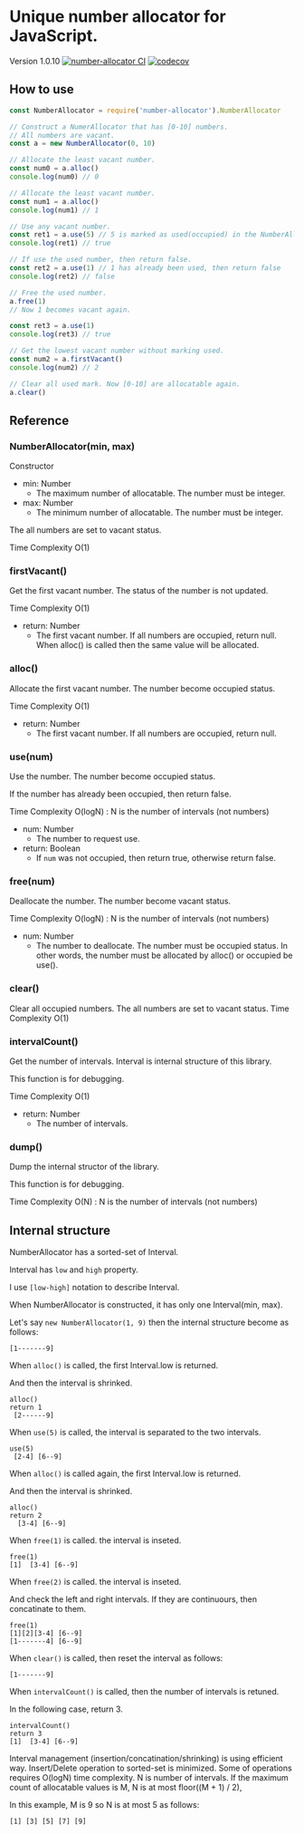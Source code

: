 # Unique number allocator for JavaScript.

Version 1.0.10 [![number-allocator CI](https://github.com/redboltz/number-allocator/workflows/number-allocator%20CI/badge.svg)](https://github.com/redboltz/number-allocator/actions) [![codecov](https://codecov.io/gh/redboltz/number-allocator/branch/main/graph/badge.svg)](https://codecov.io/gh/redboltz/number-allocator)

## How to use

```js
const NumberAllocator = require('number-allocator').NumberAllocator

// Construct a NumerAllocator that has [0-10] numbers.
// All numbers are vacant.
const a = new NumberAllocator(0, 10)

// Allocate the least vacant number.
const num0 = a.alloc()
console.log(num0) // 0

// Allocate the least vacant number.
const num1 = a.alloc()
console.log(num1) // 1

// Use any vacant number.
const ret1 = a.use(5) // 5 is marked as used(occupied) in the NumberAllocator.
console.log(ret1) // true

// If use the used number, then return false.
const ret2 = a.use(1) // 1 has already been used, then return false
console.log(ret2) // false

// Free the used number.
a.free(1)
// Now 1 becomes vacant again.

const ret3 = a.use(1)
console.log(ret3) // true

// Get the lowest vacant number without marking used.
const num2 = a.firstVacant()
console.log(num2) // 2

// Clear all used mark. Now [0-10] are allocatable again.
a.clear()
```

## Reference

### NumberAllocator(min, max)
Constructor

- min: Number
   - The maximum number of allocatable. The number must be integer.
- max: Number
   - The minimum number of allocatable. The number must be integer.

The all numbers are set to vacant status.

Time Complexity O(1)

### firstVacant()
Get the first vacant number. The status of the number is not updated.

Time Complexity O(1)

- return: Number
   - The first vacant number. If all numbers are occupied, return null.
     When alloc() is called then the same value will be allocated.

### alloc()
Allocate the first vacant number. The number become occupied status.

Time Complexity O(1)

- return: Number
   - The first vacant number. If all numbers are occupied, return null.

### use(num)
Use the number. The number become occupied status.

If the number has already been occupied, then return false.

Time Complexity O(logN) : N is the number of intervals (not numbers)

- num: Number
   - The number to request use.
- return: Boolean
   - If `num` was not occupied, then return true, otherwise return false.

### free(num)
Deallocate the number. The number become vacant status.

Time Complexity O(logN) : N is the number of intervals (not numbers)

- num: Number
   - The number to deallocate. The number must be occupied status.
     In other words, the number must be allocated by alloc() or occupied be use().

### clear()
Clear all occupied numbers.
The all numbers are set to vacant status.
Time Complexity O(1)

### intervalCount()
Get the number of intervals. Interval is internal structure of this library.

This function is for debugging.

Time Complexity O(1)

- return: Number
   - The number of intervals.

### dump()
Dump the internal structor of the library.

This function is for debugging.

Time Complexity O(N) : N is the number of intervals (not numbers)

## Internal structure
NumberAllocator has a sorted-set of Interval.

Interval has `low` and `high` property.

I use `[low-high]` notation to describe Interval.

When NumberAllocator is constructed, it has only one Interval(min, max).

Let's say `new NumberAllocator(1, 9)` then the internal structure become as follows:

```
[1-------9]
```

When `alloc()` is called, the first Interval.low is returned.

And then the interval is shrinked.

```
alloc()
return 1
 [2------9]
```

When `use(5)` is called, the interval is separated to the two intervals.

```
use(5)
 [2-4] [6--9]
```

When `alloc()` is called again, the first Interval.low is returned.

And then the interval is shrinked.

```
alloc()
return 2
  [3-4] [6--9]
```

When `free(1)` is called. the interval is inseted.

```
free(1)
[1]  [3-4] [6--9]
```

When `free(2)` is called. the interval is inseted.

And check the left and right intervals. If they are continuours, then concatinate to them.

```
free(1)
[1][2][3-4] [6--9]
[1-------4] [6--9]
```

When `clear()` is called, then reset the interval as follows:

```
[1-------9]
```

When `intervalCount()` is called, then the number of intervals is retuned.

In the following case, return 3.

```
intervalCount()
return 3
[1]  [3-4] [6--9]
```

Interval management (insertion/concatination/shrinking) is using efficient way.
Insert/Delete operation to sorted-set is minimized.
Some of operations requires O(logN) time complexity. N is number of intervals.
If the maximum count of allocatable values is M, N is at most floor((M + 1) / 2),

In this example, M is 9 so N is at most 5 as follows:

```
[1] [3] [5] [7] [9]
```
